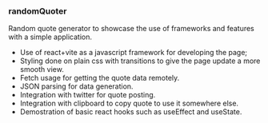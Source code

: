 ### randomQuoter


Random quote generator to showcase the use of frameworks and features with a simple application.

- Use of react+vite as a javascript framework for developing the page;
- Styling done on plain css with transitions to give the page update a more smooth view.
- Fetch usage for getting the quote data remotely.
- JSON parsing for data generation. 
- Integration with twitter for quote posting.
- Integration with clipboard to copy quote to use it somewhere else.
- Demostration of basic react hooks such as useEffect and useState.